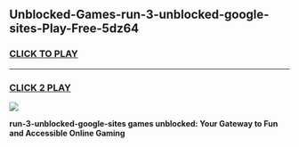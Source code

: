 
## Unblocked-Games-run-3-unblocked-google-sites-Play-Free-5dz64
<h3>
<a href="https://premium76.site?title=run-3-unblocked-google-sites&ref=12A">CLICK TO PLAY</a></h3>
<hr>

<h3>
<a href="https://premium76.site?title=run-3-unblocked-google-sites&ref=12A">CLICK 2 PLAY</a>
  
</h3>

<a href="https://premium76.site?title=run-3-unblocked-google-sites&ref=12A"><img src="https://clearcache.store/games.png"></a>


**run-3-unblocked-google-sites games unblocked: Your Gateway to Fun and Accessible Online Gaming**
